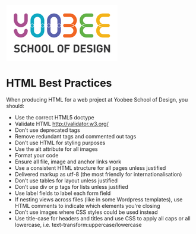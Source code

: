 [![Yoobee School of Design](https://raw.githubusercontent.com/YoobeeWebTutors/yoobee-web-best-practices/master/images/yoobee-logo-300w.png)](http://yoobee.ac.nz)

# HTML Best Practices

When producing HTML for a web project at Yoobee School of Design, you should:

* Use the correct HTML5 doctype
* Validate HTML http://validator.w3.org/
* Don’t use deprecated tags
* Remove redundant tags and commented out tags
* Don’t use HTML for styling purposes
* Use the alt attribute for all images
* Format your code
* Ensure all file, image and anchor links work
* Use a consistent HTML structure for all pages unless justified
* Delivered markup as utf-8 (the most friendly for internationalisation)
* Don’t use tables for layout unless justified
* Don’t use div or p tags for lists unless justified
* Use label fields to label each form field
* If nesting views across files (like in some Wordpress templates), use HTML comments to indicate which elements you're closing
* Don’t use images where CSS styles could be used instead
* Use title-case for headers and titles and use CSS to apply all caps or all lowercase, i.e. text-transform:uppercase/lowercase
